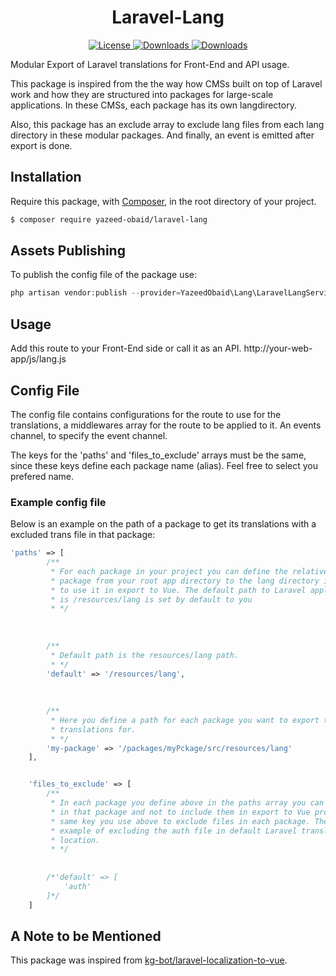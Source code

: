 
<h1 align="center">
    Laravel-Lang
</h1>
<p align="center">
    <a href="https://github.com/Yazeed-Obaid/Laravel-Lang/blob/master/LICENSE">
        <img src="https://img.shields.io/github/license/Yazeed-Obaid/Laravel-Lang.svg" 
             alt="License">
    </a>
    <a href="https://github.com/Yazeed-Obaid/Laravel-Lang/releases/tag/0.1">
        <img src="https://img.shields.io/github/release/Yazeed-Obaid/Laravel-Lang.svg"
            alt="Downloads">
    </a>
    <a href="https://github.com/Yazeed-Obaid/Laravel-Lang/releases">
        <img src="https://img.shields.io/github/downloads/Yazeed-Obaid/Laravel-Lang/total.svg"
            alt="Downloads">
    </a>
</p>


Modular Export of Laravel translations for Front-End and API usage.

This package is inspired from the the way how CMSs built on top of Laravel work and 
how they are structured into packages for large-scale applications. In these CMSs, 
each package has its own langdirectory. 

Also, this package has an exclude array to exclude lang files from each lang directory 
in these modular packages. And finally, an event is emitted after export is done.


## Installation

Require this package, with [Composer](https://getcomposer.org/), in the root directory 
of your project.

``` bash
$ composer require yazeed-obaid/laravel-lang
```


## Assets Publishing

To publish the config file of the package use:

``` php
php artisan vendor:publish --provider=YazeedObaid\Lang\LaravelLangServiceProvider --tag=config
```


## Usage

Add this route to your Front-End side or call it as an API. http://your-web-app/js/lang.js


## Config File

The config file contains configurations for the route to use for the translations, 
a middlewares array for  the route to be applied to it. An events channel, to specify 
the event channel.

The keys for the 'paths' and 'files_to_exclude' arrays must be the same, since these
keys define each package name (alias). Feel free to select you prefered name.

### Example config file

Below is an example on the path of a package to get its translations with a excluded trans file in 
that package:

``` php
'paths' => [
        /**
         * For each package in your project you can define the relative path to that
         * package from your root app directory to the lang directory in that package
         * to use it in export to Vue. The default path to Laravel applications which
         * is /resources/lang is set by default to you
         * */
         
         
         
        /**
         * Default path is the resources/lang path.
         * */
        'default' => '/resources/lang',
        
        
        
        /**
         * Here you define a path for each package you want to export the
         * translations for.
         * */
        'my-package' => '/packages/myPckage/src/resources/lang'
    ],


    'files_to_exclude' => [
        /**
         * In each package you define above in the paths array you can exclude files
         * in that package and not to include them in export to Vue process. Use the
         * same key you use above to exclude files in each package. The below is an
         * example of excluding the auth file in default Laravel translations
         * location.
         * */
         
         
        /*'default' => [
            'auth'
        ]*/
    ]

```

## A Note to be Mentioned
This package was inspired from [kg-bot/laravel-localization-to-vue](https://github.com/kg-bot/laravel-localization-to-vue).
